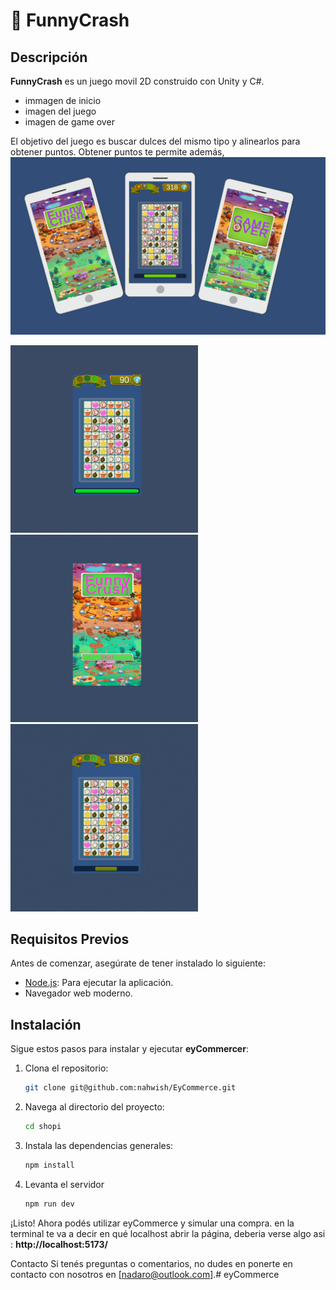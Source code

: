 # 📝 FunnyCrash

## Descripción
**FunnyCrash** es un juego movil 2D construido con Unity y C#.

- immagen de inicio
- imagen del juego
- imagen de game over

El objetivo del juego es buscar dulces del mismo tipo y alinearlos para obtener puntos. Obtener puntos te permite además, 
<img src="./public/funny.png" alt="imagen de portada del videojuego">

<img src="./public/FUNNY-GAME.gif"  width="300" alt="gif del gameplay"> <img src="./public/FUNNY-START.gif" width="300" alt="gif del inicio del juego"> <img src="./public/FUNNY-GAMEOVER.gif" width="300" alt="gif de la pantala game over">












## Requisitos Previos
Antes de comenzar, asegúrate de tener instalado lo siguiente:
- [Node.js](https://nodejs.org/): Para ejecutar la aplicación.
- Navegador web moderno.

## Instalación
Sigue estos pasos para instalar y ejecutar **eyCommercer**:

1. Clona el repositorio:

   ```bash
   git clone git@github.com:nahwish/EyCommerce.git
   
2. Navega al directorio del proyecto:

   ```bash
   cd shopi

3. Instala las dependencias generales:

   ```bash
   npm install

6. Levanta el servidor

   ```bash
   npm run dev


¡Listo! Ahora podés utilizar eyCommerce y simular una compra. en la terminal te va a decir en qué localhost abrir la página,
deberia verse algo asi : **http://localhost:5173/**


Contacto
Si tenés preguntas o comentarios, no dudes en ponerte en contacto con nosotros en [nadaro@outlook.com].# eyCommerce

